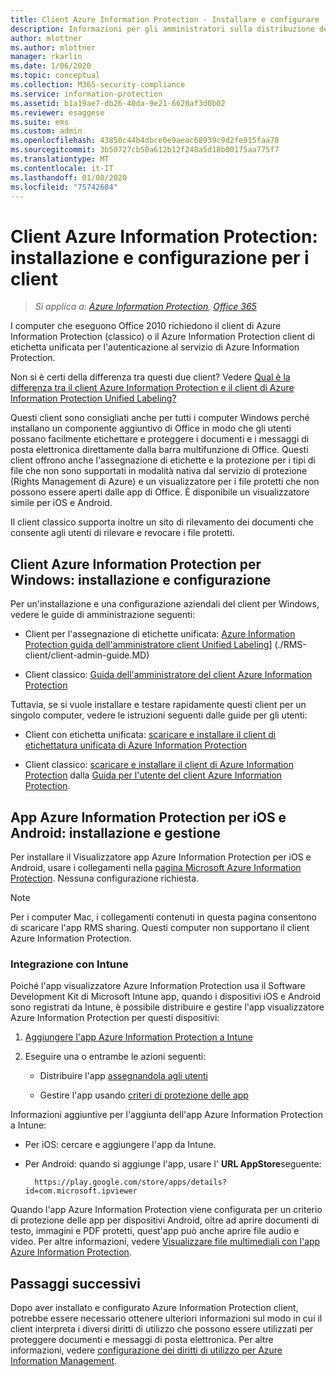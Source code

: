 ```yaml
---
title: Client Azure Information Protection - Installare e configurare
description: Informazioni per gli amministratori sulla distribuzione dei client di Azure Information Protection su computer e dispositivi mobili Windows.
author: mlottner
ms.author: mlottner
manager: rkarlin
ms.date: 1/06/2020
ms.topic: conceptual
ms.collection: M365-security-compliance
ms.service: information-protection
ms.assetid: b1a19ae7-db26-40da-9e21-6620af3d0b02
ms.reviewer: esaggese
ms.suite: ems
ms.custom: admin
ms.openlocfilehash: 43850c44b4dbce0e9aeac68939c9d2fe915faa78
ms.sourcegitcommit: 3b50727cb50a612b12f248a5d18b00175aa775f7
ms.translationtype: MT
ms.contentlocale: it-IT
ms.lasthandoff: 01/08/2020
ms.locfileid: "75742684"
---
```

# <a name="azure-information-protection-client-installation-and-configuration-for-clients"></a>Client Azure Information Protection: installazione e configurazione per i client

>*Si applica a: [Azure Information Protection](https://azure.microsoft.com/pricing/details/information-protection), [Office 365](https://download.microsoft.com/download/E/C/F/ECF42E71-4EC0-48FF-AA00-577AC14D5B5C/Azure_Information_Protection_licensing_datasheet_EN-US.pdf)*


I computer che eseguono Office 2010 richiedono il client di Azure Information Protection (classico) o il Azure Information Protection client di etichetta unificata per l'autenticazione al servizio di Azure Information Protection.

Non si è certi della differenza tra questi due client?  Vedere [Qual è la differenza tra il client Azure Information Protection e il client di Azure Information Protection Unified Labeling?](faqs.md#whats-the-difference-between-azure-information-protection-and-microsoft-information-protection)

Questi client sono consigliati anche per tutti i computer Windows perché installano un componente aggiuntivo di Office in modo che gli utenti possano facilmente etichettare e proteggere i documenti e i messaggi di posta elettronica direttamente dalla barra multifunzione di Office. Questi client offrono anche l'assegnazione di etichette e la protezione per i tipi di file che non sono supportati in modalità nativa dal servizio di protezione (Rights Management di Azure) e un visualizzatore per i file protetti che non possono essere aperti dalle app di Office. È disponibile un visualizzatore simile per iOS e Android.

Il client classico supporta inoltre un sito di rilevamento dei documenti che consente agli utenti di rilevare e revocare i file protetti.

## <a name="the-azure-information-protection-client-for-windows-installation-and-configuration"></a>Client Azure Information Protection per Windows: installazione e configurazione

Per un'installazione e una configurazione aziendali del client per Windows, vedere le guide di amministrazione seguenti:

- Client per l'assegnazione di etichette unificata: [Azure Information Protection guida dell'amministratore client Unified Labeling](./rms-client/clientv2-admin-guide.md)] (./RMS-client/client-admin-guide.MD)

- Client classico: [Guida dell'amministratore del client Azure Information Protection](./rms-client/client-admin-guide.md)

Tuttavia, se si vuole installare e testare rapidamente questi client per un singolo computer, vedere le istruzioni seguenti dalle guide per gli utenti:

- Client con etichetta unificata: [scaricare e installare il client di etichettatura unificata di Azure Information Protection](./rms-client/install-unifiedlabelingclient-app.md)

- Client classico: [scaricare e installare il client di Azure Information Protection](./rms-client/install-client-app.md) dalla [Guida per l'utente del client Azure Information Protection](./rms-client/client-user-guide.md).

## <a name="the-azure-information-protection-app-for-ios-and-android-installation-and-management"></a>App Azure Information Protection per iOS e Android: installazione e gestione

Per installare il Visualizzatore app Azure Information Protection per iOS e Android, usare i collegamenti nella [pagina Microsoft Azure Information Protection](https://go.microsoft.com/fwlink/?LinkId=303970). Nessuna configurazione richiesta.

> [!NOTE]
> Per i computer Mac, i collegamenti contenuti in questa pagina consentono di scaricare l'app RMS sharing. Questi computer non supportano il client Azure Information Protection.

### <a name="integration-with-intune"></a>Integrazione con Intune

Poiché l'app visualizzatore Azure Information Protection usa il Software Development Kit di Microsoft Intune app, quando i dispositivi iOS e Android sono registrati da Intune, è possibile distribuire e gestire l'app visualizzatore Azure Information Protection per questi dispositivi:

1. [Aggiungere l'app Azure Information Protection a Intune](/intune/apps-add) 

2. Eseguire una o entrambe le azioni seguenti:
    
    - Distribuire l'app [assegnandola agli utenti](/intune/apps-deploy)
    
    - Gestire l'app usando [criteri di protezione delle app](/intune/app-protection-policies)

Informazioni aggiuntive per l'aggiunta dell'app Azure Information Protection a Intune:

- Per iOS: cercare e aggiungere l'app da Intune.

- Per Android: quando si aggiunge l'app, usare l' **URL AppStore**seguente:
        
        https://play.google.com/store/apps/details?id=com.microsoft.ipviewer

Quando l'app Azure Information Protection viene configurata per un criterio di protezione delle app per dispositivi Android, oltre ad aprire documenti di testo, immagini e PDF protetti, quest'app può anche aprire file audio e video. Per altre informazioni, vedere [Visualizzare file multimediali con l'app Azure Information Protection](/intune/end-user-mam-apps-android#view-media-files-with-the-azure-information-protection-app).

## <a name="next-steps"></a>Passaggi successivi

Dopo aver installato e configurato Azure Information Protection client, potrebbe essere necessario ottenere ulteriori informazioni sul modo in cui il client interpreta i diversi diritti di utilizzo che possono essere utilizzati per proteggere documenti e messaggi di posta elettronica. Per altre informazioni, vedere [configurazione dei diritti di utilizzo per Azure Information Management](configure-usage-rights.md).
